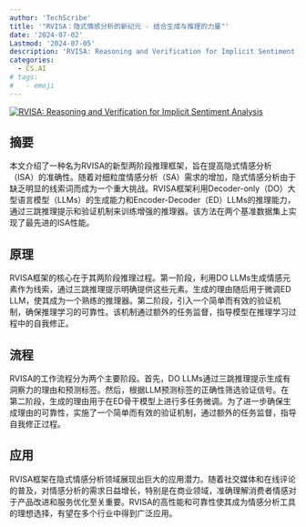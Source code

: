 ```yaml
---
author: 'TechScribe'
title: '"RVISA：隐式情感分析的新纪元 - 结合生成与推理的力量"'
date: '2024-07-02'
Lastmod: '2024-07-05'
description: 'RVISA: Reasoning and Verification for Implicit Sentiment Analysis'
categories:
  - CS.AI
# tags:
#   - emoji
---
```


[![RVISA: Reasoning and Verification for Implicit Sentiment Analysis](https://arxiv-research-1301205113.cos.ap-guangzhou.myqcloud.com/images/2407.02340v1.pdf_0.jpg)](https://arxiv.org/abs/2407.02340v1)

## 摘要

本文介绍了一种名为RVISA的新型两阶段推理框架，旨在提高隐式情感分析（ISA）的准确性。随着对细粒度情感分析（SA）需求的增加，隐式情感分析由于缺乏明显的线索词而成为一个重大挑战。RVISA框架利用Decoder-only（DO）大型语言模型（LLMs）的生成能力和Encoder-Decoder（ED）LLMs的推理能力，通过三跳推理提示和验证机制来训练增强的推理器。该方法在两个基准数据集上实现了最先进的ISA性能。<!--more-->

## 原理

RVISA框架的核心在于其两阶段推理过程。第一阶段，利用DO LLMs生成情感元素作为线索，通过三跳推理提示明确提供这些元素。生成的理由随后用于微调ED LLM，使其成为一个熟练的推理器。第二阶段，引入一个简单而有效的验证机制，确保推理学习的可靠性。该机制通过额外的任务监督，指导模型在推理学习过程中的自我修正。

## 流程

RVISA的工作流程分为两个主要阶段。首先，DO LLMs通过三跳推理提示生成有洞察力的理由和预测标签。然后，根据LLM预测标签的正确性筛选验证信号。在第二阶段，生成的理由用于在ED骨干模型上进行多任务微调。为了进一步确保生成理由的可靠性，实施了一个简单而有效的验证机制，通过额外的任务监督，指导自我修正过程。

## 应用

RVISA框架在隐式情感分析领域展现出巨大的应用潜力。随着社交媒体和在线评论的普及，对情感分析的需求日益增长，特别是在商业领域，准确理解消费者情感对于产品改进和服务优化至关重要。RVISA的高性能和可靠性使其成为情感分析工具的理想选择，有望在多个行业中得到广泛应用。